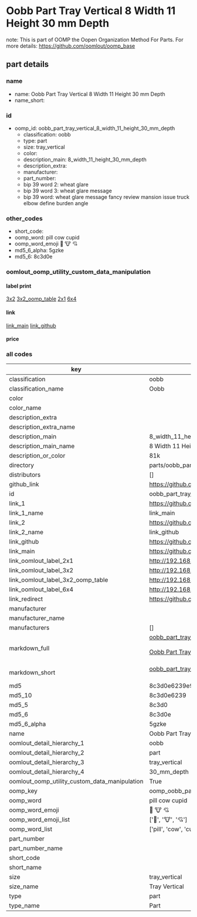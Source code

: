 # Oobb Part Tray Vertical 8 Width 11 Height 30 mm Depth  

note: This is part of OOMP the Oopen Organization Method For Parts. For more details: https://github.com/oomlout/oomp_base

##  part details
  







### name
* name: Oobb Part Tray Vertical 8 Width 11 Height 30 mm Depth
* name_short: 
### id
* oomp_id: oobb_part_tray_vertical_8_width_11_height_30_mm_depth
  * classification: oobb
  * type: part
  * size: tray_vertical
  * color: 
  * description_main: 8_width_11_height_30_mm_depth
  * description_extra: 
  * manufacturer: 
  * part_number: 
  * bip 39 word 2: wheat glare
  * bip 39 word 3: wheat glare message
  * bip 39 word: wheat glare message fancy review mansion issue truck elbow define burden angle

### other_codes
* short_code: 
* oomp_word: pill cow cupid
* oomp_word_emoji :pill: :cow: :cupid:
* md5_6_alpha: 5gzke
* md5_6: 8c3d0e






### oomlout_oomp_utility_custom_data_manipulation
#### label print
[3x2](http://192.168.1.245:1112/?label=oomp%205gzke)
[3x2_oomp_table](http://192.168.1.108:1112/?label=oomp%205gzke)
[2x1](http://192.168.1.242:1112/?label=oomp%205gzke)
[6x4](http://192.168.1.55:1112/?label=oomp%205gzke)    

#### link

[link_main](https://github.com/oomlout/oomlout_oomp_version_1_messy/tree/main/parts/oobb_part_tray_vertical_8_width_11_height_30_mm_depth) [link_github](https://github.com/oomlout/oomlout_oomp_version_1_messy/tree/main/parts/oobb_part_tray_vertical_8_width_11_height_30_mm_depth)                             

#### price







### all codes 
| key | value |  
| --- | --- |  
| classification | oobb |  
| classification_name | Oobb |  
| color |  |  
| color_name |  |  
| description_extra |  |  
| description_extra_name |  |  
| description_main | 8_width_11_height_30_mm_depth |  
| description_main_name | 8 Width 11 Height 30 mm Depth |  
| description_or_color | 81k |  
| directory | parts/oobb_part_tray_vertical_8_width_11_height_30_mm_depth |  
| distributors | [] |  
| github_link | https://github.com/oomlout/oomlout_oomp_part_src/tree/main/parts/oobb_part_tray_vertical_8_width_11_height_30_mm_depth |  
| id | oobb_part_tray_vertical_8_width_11_height_30_mm_depth |  
| link_1 | https://github.com/oomlout/oomlout_oomp_version_1_messy/tree/main/parts/oobb_part_tray_vertical_8_width_11_height_30_mm_depth |  
| link_1_name | link_main |  
| link_2 | https://github.com/oomlout/oomlout_oomp_version_1_messy/tree/main/parts/oobb_part_tray_vertical_8_width_11_height_30_mm_depth |  
| link_2_name | link_github |  
| link_github | https://github.com/oomlout/oomlout_oomp_version_1_messy/tree/main/parts/oobb_part_tray_vertical_8_width_11_height_30_mm_depth |  
| link_main | https://github.com/oomlout/oomlout_oomp_version_1_messy/tree/main/parts/oobb_part_tray_vertical_8_width_11_height_30_mm_depth |  
| link_oomlout_label_2x1 | http://192.168.1.242:1112/?label=oomp%205gzke |  
| link_oomlout_label_3x2 | http://192.168.1.245:1112/?label=oomp%205gzke |  
| link_oomlout_label_3x2_oomp_table | http://192.168.1.108:1112/?label=oomp%205gzke |  
| link_oomlout_label_6x4 | http://192.168.1.55:1112/?label=oomp%205gzke |  
| link_redirect | https://github.com/oomlout/oomlout_oomp_version_1_messy/tree/main/parts/oobb_part_tray_vertical_8_width_11_height_30_mm_depth |  
| manufacturer |  |  
| manufacturer_name |  |  
| manufacturers | [] |  
| markdown_full | [oobb_part_tray_vertical_8_width_11_height_30_mm_depth](none)<br>[](none)<br>[Oobb Part Tray Vertical 8 Width 11 Height 30 Mm Depth](none)<br><br> |  
| markdown_short | [oobb_part_tray_vertical_8_width_11_height_30_mm_depth](none)<br><br> |  
| md5 | 8c3d0e6239e92ed61d5c452f17d8b7cf |  
| md5_10 | 8c3d0e6239 |  
| md5_5 | 8c3d0 |  
| md5_6 | 8c3d0e |  
| md5_6_alpha | 5gzke |  
| name | Oobb Part Tray Vertical 8 Width 11 Height 30 mm Depth |  
| oomlout_detail_hierarchy_1 | oobb |  
| oomlout_detail_hierarchy_2 | part |  
| oomlout_detail_hierarchy_3 | tray_vertical |  
| oomlout_detail_hierarchy_4 | 30_mm_depth |  
| oomlout_oomp_utility_custom_data_manipulation | True |  
| oomp_key | oomp_oobb_part_tray_vertical_8_width_11_height_30_mm_depth |  
| oomp_word | pill cow cupid |  
| oomp_word_emoji | :pill: :cow: :cupid: |  
| oomp_word_emoji_list | [':pill:', ':cow:', ':cupid:'] |  
| oomp_word_list | ['pill', 'cow', 'cupid'] |  
| part_number |  |  
| part_number_name |  |  
| short_code |  |  
| short_name |  |  
| size | tray_vertical |  
| size_name | Tray Vertical |  
| type | part |  
| type_name | Part |  

